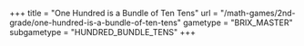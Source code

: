 +++
title = "One Hundred is a Bundle of Ten Tens"
url = "/math-games/2nd-grade/one-hundred-is-a-bundle-of-ten-tens"
gametype = "BRIX_MASTER"
subgametype = "HUNDRED_BUNDLE_TENS"
+++